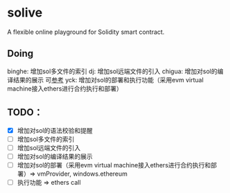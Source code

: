 # solive
A flexible online playground for Solidity smart contract.

## Doing
binghe: 增加sol多文件的索引
dj: 增加sol远端文件的引入
chigua: 增加对sol的编译结果的展示 可[参考](https://github.com/chongqiangchen/contract-form)
yck: 增加对sol的部署和执行功能（采用evm virtual machine接入ethers进行合约执行和部署）

## TODO：
- [x] 增加对sol的语法校验和提醒
- [ ] 增加sol多文件的索引
- [ ] 增加sol远端文件的引入
- [ ] 增加对sol的编译结果的展示
- [ ] 增加对sol的部署（采用evm virtual machine接入ethers进行合约执行和部署）=> vmProvider, windows.ethereum
- [ ] 执行功能 => ethers call
